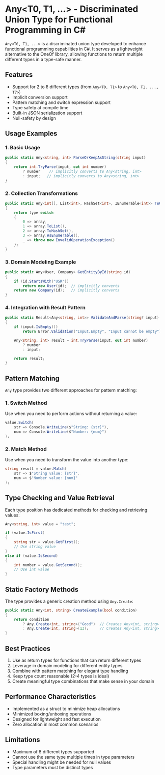 # Any<T0, T1, ...> - Discriminated Union Type for Functional Programming in C#

`Any<T0, T1, ...>` is a discriminated union type developed to enhance functional programming capabilities in C#. It serves as a lightweight alternative to the OneOf library, allowing functions to return multiple different types in a type-safe manner.

## Features

- Support for 2 to 8 different types (from `Any<T0, T1>` to `Any<T0, T1, ..., T7>`)
- Implicit conversion support
- Pattern matching and switch expression support
- Type safety at compile time
- Built-in JSON serialization support
- Null-safety by design

## Usage Examples

### 1. Basic Usage

```csharp
public static Any<string, int> ParseOrKeepAsString(string input)
{
    return int.TryParse(input, out int number)
        ? number    // implicitly converts to Any<string, int>
        : input;   // implicitly converts to Any<string, int>
}
```

### 2. Collection Transformations

```csharp
public static Any<int[], List<int>, HashSet<int>, IEnumerable<int>> ToCollection(int type, int[] array)
{
    return type switch
    {
        0 => array,
        1 => array.ToList(),
        2 => array.ToHashSet(),
        3 => array.AsEnumerable(),
        _ => throw new InvalidOperationException()
    };
}
```

### 3. Domain Modeling Example

```csharp
public static Any<User, Company> GetEntityById(string id)
{
    if (id.StartsWith("USR"))
        return new User(id);  // implicitly converts
    return new Company(id);   // implicitly converts
}
```

### 4. Integration with Result Pattern

```csharp
public static Result<Any<string, int>> ValidateAndParse(string? input)
{
    if (input.IsEmpty())
        return Error.Validation("Input.Empty", "Input cannot be empty");

    Any<string, int> result = int.TryParse(input, out int number)
        ? number
        : input;

    return result;
}
```

## Pattern Matching

`Any` type provides two different approaches for pattern matching:

### 1. Switch Method

Use when you need to perform actions without returning a value:

```csharp
value.Switch(
    str => Console.WriteLine($"String: {str}"),
    num => Console.WriteLine($"Number: {num}")
);
```

### 2. Match Method

Use when you need to transform the value into another type:

```csharp
string result = value.Match(
    str => $"String value: {str}",
    num => $"Number value: {num}"
);
```

## Type Checking and Value Retrieval

Each type position has dedicated methods for checking and retrieving values:

```csharp
Any<string, int> value = "test";

if (value.IsFirst)
{
    string str = value.GetFirst();
    // Use string value
}
else if (value.IsSecond)
{
    int number = value.GetSecond();
    // Use int value
}
```

## Static Factory Methods

The type provides a generic creation method using `Any.Create`:

```csharp
public static Any<int, string> CreateExample(bool condition)
{
    return condition
        ? Any.Create<int, string>("Good")  // Creates Any<int, string> containing string
        : Any.Create<int, string>(13);     // Creates Any<int, string> containing int
}
```

## Best Practices

1. Use as return types for functions that can return different types
2. Leverage in domain modeling for different entity types
3. Combine with pattern matching for elegant type handling
4. Keep type count reasonable (2-4 types is ideal)
5. Create meaningful type combinations that make sense in your domain

## Performance Characteristics

- Implemented as a struct to minimize heap allocations
- Minimized boxing/unboxing operations
- Designed for lightweight and fast execution
- Zero allocation in most common scenarios

## Limitations

- Maximum of 8 different types supported
- Cannot use the same type multiple times in type parameters
- Special handling might be needed for null values
- Type parameters must be distinct types
